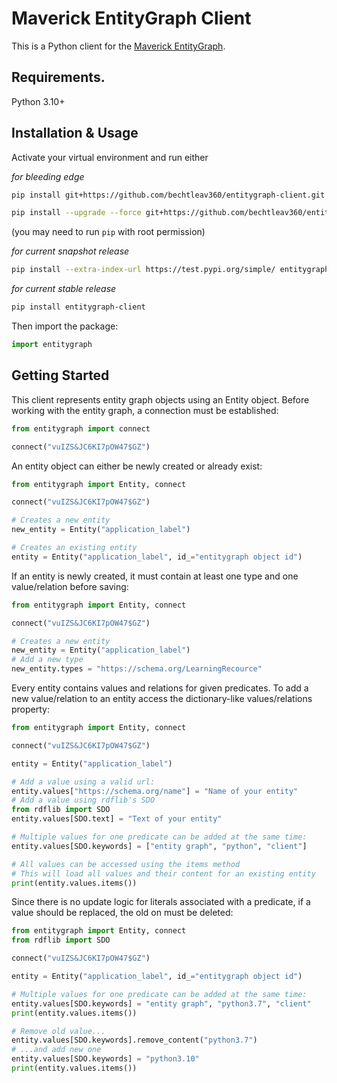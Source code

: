 # Maverick EntityGraph Client
This is a Python client for the [Maverick EntityGraph](https://github.com/bechtleav360/Maverick.EntityGraph).
## Requirements.

Python 3.10+

## Installation & Usage
Activate your virtual environment and run either

*for bleeding edge*
```sh
pip install git+https://github.com/bechtleav360/entitygraph-client.git

pip install --upgrade --force git+https://github.com/bechtleav360/entitygraph-client.git 
```
(you may need to run `pip` with root permission)

*for current snapshot release*


```sh
pip install --extra-index-url https://test.pypi.org/simple/ entitygraph-client
```

*for current stable release*
```sh
pip install entitygraph-client
```

Then import the package:
```python
import entitygraph
```


## Getting Started
This client represents entity graph objects using an Entity object.
Before working with the entity graph, a connection must be established:
```python
from entitygraph import connect

connect("vuIZS&JC6KI7pOW47$GZ")
```

An entity object can either be newly created or already exist:

```python
from entitygraph import Entity, connect

connect("vuIZS&JC6KI7pOW47$GZ")

# Creates a new entity
new_entity = Entity("application_label")

# Creates an existing entity
entity = Entity("application_label", id_="entitygraph object id")
```

If an entity is newly created, it must contain at least one type and one value/relation before saving:
```python
from entitygraph import Entity, connect

connect("vuIZS&JC6KI7pOW47$GZ")

# Creates a new entity
new_entity = Entity("application_label")
# Add a new type
new_entity.types = "https://schema.org/LearningRecource"
```

Every entity contains values and relations for given predicates.
To add a new value/relation to an entity access the dictionary-like values/relations property:

```python
from entitygraph import Entity, connect

connect("vuIZS&JC6KI7pOW47$GZ")

entity = Entity("application_label")

# Add a value using a valid url:
entity.values["https://schema.org/name"] = "Name of your entity"
# Add a value using rdflib's SDO
from rdflib import SDO
entity.values[SDO.text] = "Text of your entity"

# Multiple values for one predicate can be added at the same time:
entity.values[SDO.keywords] = ["entity graph", "python", "client"]

# All values can be accessed using the items method
# This will load all values and their content for an existing entity
print(entity.values.items())
```

Since there is no update logic for literals associated with a predicate, if a value should be replaced,
the old on must be deleted:

```python
from entitygraph import Entity, connect
from rdflib import SDO

connect("vuIZS&JC6KI7pOW47$GZ")

entity = Entity("application_label", id_="entitygraph object id")

# Multiple values for one predicate can be added at the same time:
entity.values[SDO.keywords] = "entity graph", "python3.7", "client"
print(entity.values.items())

# Remove old value...
entity.values[SDO.keywords].remove_content("python3.7")
# ...and add new one
entity.values[SDO.keywords] = "python3.10"
print(entity.values.items())
```